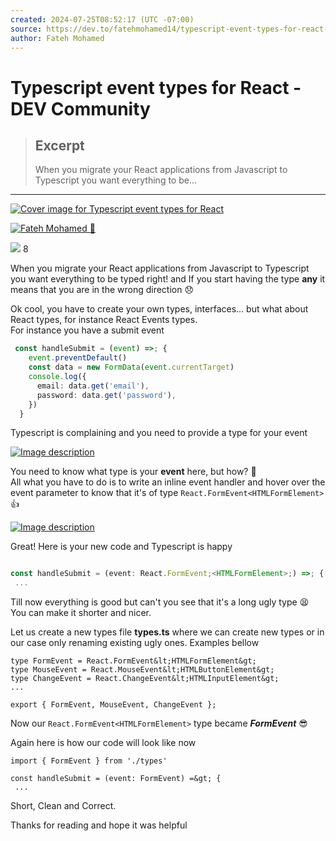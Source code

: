 ```yaml
---
created: 2024-07-25T08:52:17 (UTC -07:00)
source: https://dev.to/fatehmohamed14/typescript-event-types-for-react-3epa?signin=true
author: Fateh Mohamed
---
```


# Typescript event types for React - DEV Community

> ## Excerpt
> When you migrate your React applications from Javascript to Typescript you want everything to be...

---
[![Cover image for Typescript event types for React](https://media.dev.to/cdn-cgi/image/width=1000,height=420,fit=cover,gravity=auto,format=auto/https%3A%2F%2Fdev-to-uploads.s3.amazonaws.com%2Fuploads%2Farticles%2Fu5jxzf8mnlvnlobcrjri.png)](https://media.dev.to/cdn-cgi/image/width=1000,height=420,fit=cover,gravity=auto,format=auto/https%3A%2F%2Fdev-to-uploads.s3.amazonaws.com%2Fuploads%2Farticles%2Fu5jxzf8mnlvnlobcrjri.png)

[![Fateh Mohamed 🐢](https://media.dev.to/cdn-cgi/image/width=50,height=50,fit=cover,gravity=auto,format=auto/https%3A%2F%2Fdev-to-uploads.s3.amazonaws.com%2Fuploads%2Fuser%2Fprofile_image%2F500314%2F0811b900-8a2e-4116-a416-87dacab863d2.jpeg)](https://dev.to/fatehmohamed14)

 ![](https://dev.to/assets/sparkle-heart-5f9bee3767e18deb1bb725290cb151c25234768a0e9a2bd39370c382d02920cf.svg) 8

When you migrate your React applications from Javascript to Typescript you want everything to be typed right! and If you start having the type **any** it means that you are in the wrong direction 😞

Ok cool, you have to create your own types, interfaces... but what about React types, for instance React Events types.  
For instance you have a submit event  

```ts
 const handleSubmit = (event) =>; {
    event.preventDefault()
    const data = new FormData(event.currentTarget)
    console.log({
      email: data.get('email'),
      password: data.get('password'),
    })
  }
```

Typescript is complaining and you need to provide a type for your event

[![Image description](https://res.cloudinary.com/practicaldev/image/fetch/s--6oDqIZ0V--/c_limit%2Cf_auto%2Cfl_progressive%2Cq_auto%2Cw_880/https://dev-to-uploads.s3.amazonaws.com/uploads/articles/eyhaq0hoxztvy58hmenm.png)](https://res.cloudinary.com/practicaldev/image/fetch/s--6oDqIZ0V--/c_limit%2Cf_auto%2Cfl_progressive%2Cq_auto%2Cw_880/https://dev-to-uploads.s3.amazonaws.com/uploads/articles/eyhaq0hoxztvy58hmenm.png)

You need to know what type is your **event** here, but how? 🤔  
All what you have to do is to write an inline event handler and hover over the event parameter to know that it's of type `React.FormEvent<HTMLFormElement>` 👍

[![Image description](https://res.cloudinary.com/practicaldev/image/fetch/s--IoTRHYkw--/c_limit%2Cf_auto%2Cfl_progressive%2Cq_auto%2Cw_880/https://dev-to-uploads.s3.amazonaws.com/uploads/articles/enhfq9zn7lqmha79qnlq.png)](https://res.cloudinary.com/practicaldev/image/fetch/s--IoTRHYkw--/c_limit%2Cf_auto%2Cfl_progressive%2Cq_auto%2Cw_880/https://dev-to-uploads.s3.amazonaws.com/uploads/articles/enhfq9zn7lqmha79qnlq.png)

Great! Here is your new code and Typescript is happy  

```ts

const handleSubmit = (event: React.FormEvent;<HTMLFormElement>;) =>; {
 ...
```

Till now everything is good but can't you see that it's a long ugly type 😫 You can make it shorter and nicer.

Let us create a new types file **types.ts** where we can create new types or in our case only renaming existing ugly ones. Examples bellow  

```
type FormEvent = React.FormEvent&lt;HTMLFormElement&gt;
type MouseEvent = React.MouseEvent&lt;HTMLButtonElement&gt;
type ChangeEvent = React.ChangeEvent&lt;HTMLInputElement&gt;
...

export { FormEvent, MouseEvent, ChangeEvent };
```

Now our `React.FormEvent<HTMLFormElement>` type became _**FormEvent**_ 😎

Again here is how our code will look like now  

```
import { FormEvent } from './types'

const handleSubmit = (event: FormEvent) =&gt; {
 ...
```

Short, Clean and Correct.

Thanks for reading and hope it was helpful
